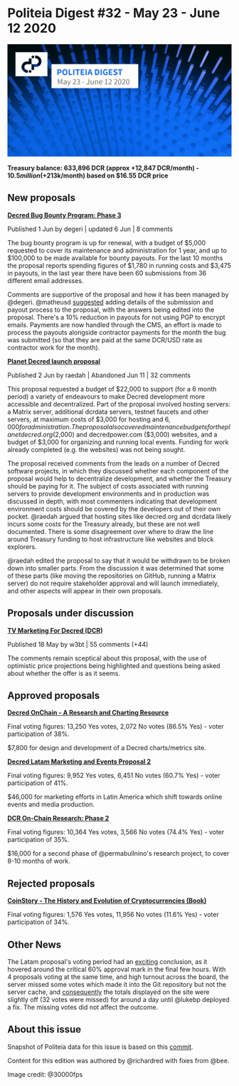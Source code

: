 # Politeia Digest #32 - May 23 - June 12 2020

![Image credit: @30000fps](img/issue032/032-title.jpg)

**Treasury balance: 633,896 DCR (approx +12,847 DCR/month) - $10.5 million (+$213k/month) based on $16.55 DCR price**

## New proposals

**[Decred Bug Bounty Program: Phase 3](https://proposals.decred.org/proposals/2170df6af2cda7d048039d893cc8438b001577989441a33709820f56df7075c0)**

Published 1 Jun by degeri | updated 6 Jun | 8 comments

The bug bounty program is up for renewal, with a budget of $5,000 requested to cover its maintenance and administration for 1 year, and up to $100,000 to be made available for bounty payouts. For the last 10 months the proposal reports spending figures of $1,780 in running costs and $3,475 in payouts, in the last year there have been 60 submissions from 36 different email addresses.

Comments are supportive of the proposal and how it has been managed by @degeri. @matheusd [suggested](https://proposals.decred.org/proposals/2170df6af2cda7d048039d893cc8438b001577989441a33709820f56df7075c0/comments/1) adding details of the submission and payout process to the proposal, with the answers being edited into the proposal. There's a 10% reduction in payouts for not using PGP to encrypt emails. Payments are now handled through the CMS, an effort is made to process the payouts alongside contractor payments for the month the bug was submitted (so that they are paid at the same DCR/USD rate as contractor work for the month).

**[Planet Decred launch proposal](https://proposals.decred.org/proposals/6b7ba5b9b8fd37a7a842de5a3d891a3847adfe1816a7b052491ff999d7f65965)**

Published 2 Jun by raedah | Abandoned Jun 11 | 32 comments

This proposal requested a budget of $22,000 to support (for a 6 month period) a variety of endeavours to make Decred development more accessible and decentralized. Part of the proposal involved hosting servers: a Matrix server, additional dcrdata servers, testnet faucets and other servers, at maximum costs of $3,000 for hosting and $6,000 for administration. The proposal also covered maintenance budgets for the planetdecred.org ($2,000) and decredpower.com ($3,000) websites, and a budget of $3,000 for organizing and running local events. Funding for work already completed (e.g. the websites) was not being sought.

The proposal received comments from the leads on a number of Decred software projects, in which they discussed whether each component of the proposal would help to decentralize development, and whether the Treasury should be paying for it. The subject of costs associated with running servers to provide development environments and in production was discussed in depth, with most commenters indicating that development environment costs should be covered by the developers out of their own pocket. @raedah argued that hosting sites like decred.org and dcrdata likely incurs some costs for the Treasury already, but these are not well documented. There is some disagreement over where to draw the line around Treasury funding to host infrastructure like websites and block explorers.

@raedah edited the proposal to say that it would be withdrawn to be broken down into smaller parts. From the discussion it was determined that some of these parts (like moving the repositories on GitHub, running a Matrix server) do not require stakeholder approval and will launch immediately, and other aspects will appear in their own proposals.

## Proposals under discussion

**[TV Marketing For Decred (DCR)](https://proposals.decred.org/proposals/9eaafc20f206776e38642e272233390f351c5562c3835369a558cc7d7e341018)**

Published 18 May by w3bt | 55 comments (+44)

The comments remain sceptical about this proposal, with the use of optimistic price projections being highlighted and questions being asked about whether the offer is as it seems.

## Approved proposals

**[Decred OnChain - A Research and Charting Resource](https://proposals.decred.org/proposals/023091831f6434f743f3a317aacf8c73a123b30d758db854a2f294c0b3341bcc)**

Final voting figures: 13,250 Yes votes, 2,072 No votes (86.5% Yes) - voter participation of 38%.

$7,800 for design and development of a Decred charts/metrics site.

**[Decred Latam Marketing and Events Proposal 2](https://proposals.decred.org/proposals/3c02b677462d6d22d61bf786798e975b38df7a203c2467429d4ec91f75ef0c40)**

Final voting figures: 9,952 Yes votes, 6,451 No votes (60.7% Yes) - voter participation of 41%.

$46,000 for marketing efforts in Latin America which shift towards online events and media production.

**[DCR On-Chain Research: Phase 2](https://proposals.decred.org/proposals/68a32c1f36d24a17e5eb69d6d1b6adb587ca45c9c7e64e85c353e7dba7fca545)**

Final voting figures: 10,364 Yes votes, 3,566 No votes (74.4% Yes) - voter participation of 35%.

$16,000 for a second phase of @permabullnino's research project, to cover 8-10 months of work.

## Rejected proposals

**[CoinStory - The History and Evolution of Cryptocurrencies (Book)](https://proposals.decred.org/proposals/4affceb07f5b8126366e8b73ed3d164ebc010bc6fefba19375c4c2e2b252beb0)**

Final voting figures: 1,576 Yes votes, 11,956 No votes (11.6% Yes) - voter participation of 34%.

## Other News

The Latam proposal's voting period had an [exciting](https://twitter.com/elianhuesca/status/1270049855088574465) conclusion, as it hovered around the critical 60% approval mark in the final few hours. With 4 proposals voting at the same time, and high turnout across the board, the server missed some votes which made it into the Git repository but not the server cache, and [consequently](https://matrix.to/#/!MIGqWXfLFBwhipPKYL:decred.org/$15917288647126pELFC:decred.org) the totals displayed on the site were slightly off (32 votes were missed) for around a day until @lukebp deployed a fix. The missing votes did not affect the outcome.

## About this issue

Snapshot of Politeia data for this issue is based on this [commit](https://github.com/decred-proposals/mainnet/commit/bd11f737bfd8acadfe693420ab66ca9c02846dd6).

Content for this edition was authored by @richardred with fixes from @bee.

Image credit: @30000fps
